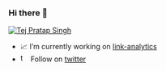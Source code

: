 ### Hi there 👋

[![Tej Pratap Singh](https://me.tejpratapsingh.com/assets/images/cover-trimmed.png)](https://me.tejpratapsingh.com)
- :chart_with_upwards_trend: I’m currently working on [link-analytics](https://link.tejpratapsingh.com/)
- <img src="https://link.tejpratapsingh.com/api/link/pixel/github.profile" alt="twitter" width="16" height="16"> Follow on [twitter](https://twitter.com/_tejpratap)
